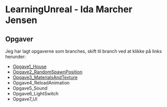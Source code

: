 # LearningUnreal - Ida Marcher Jensen


## Opgaver
Jeg har lagt opgaverne som branches, skift til branch ved at klikke på links herunder: <br>

* [Opgave1_House](https://github.com/notHooman996/LearningUnreal/tree/Opgave1_House)
* [Opgave2_RandomSpawnPosition](https://github.com/notHooman996/LearningUnreal/tree/Opgave2_RandomSpawnPosition)
* [Opgave3_MaterialsAndTexture](https://github.com/notHooman996/LearningUnreal/tree/Opgave3_MaterialsAndTexture)
* Opgave4_ReloadAnimation
* Opgave5_Sound
* Opgave6_LightSwitch
* Opgave7_UI
